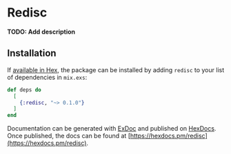 # Redisc

**TODO: Add description**

## Installation

If [available in Hex](https://hex.pm/docs/publish), the package can be installed
by adding `redisc` to your list of dependencies in `mix.exs`:

```elixir
def deps do
  [
    {:redisc, "~> 0.1.0"}
  ]
end
```

Documentation can be generated with [ExDoc](https://github.com/elixir-lang/ex_doc)
and published on [HexDocs](https://hexdocs.pm). Once published, the docs can
be found at [https://hexdocs.pm/redisc](https://hexdocs.pm/redisc).


